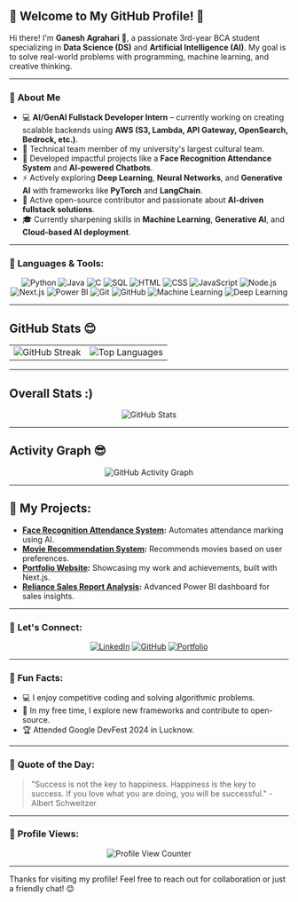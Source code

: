 ## 🌟 Welcome to My GitHub Profile! 🌟

Hi there! I'm **Ganesh Agrahari** 👋, a passionate 3rd-year BCA student specializing in **Data Science (DS)** and **Artificial Intelligence (AI)**. My goal is to solve real-world problems with programming, machine learning, and creative thinking.

---

### 📌 **About Me**

- 💻 **AI/GenAI Fullstack Developer Intern** – currently working on creating scalable backends using **AWS (S3, Lambda, API Gateway, OpenSearch, Bedrock, etc.)**.  
- 🚀 Technical team member of my university's largest cultural team.  
- 🌟 Developed impactful projects like a **Face Recognition Attendance System** and **AI-powered Chatbots**.  
- ⚡ Actively exploring **Deep Learning**, **Neural Networks**, and **Generative AI** with frameworks like **PyTorch** and **LangChain**.  
- 📌 Active open-source contributor and passionate about **AI-driven fullstack solutions**.  
- 🎓 Currently sharpening skills in **Machine Learning**, **Generative AI**, and **Cloud-based AI deployment**.  

---


### 🔧 **Languages & Tools:**

<div align="center">

<img src="https://img.shields.io/badge/Python-3670A0?style=for-the-badge&logo=python&logoColor=ffdd54" alt="Python" />
<img src="https://img.shields.io/badge/Java-ED8B00?style=for-the-badge&logo=java&logoColor=white" alt="Java" />
<img src="https://img.shields.io/badge/C-00599C?style=for-the-badge&logo=c&logoColor=white" alt="C" />
<img src="https://img.shields.io/badge/SQL-316192?style=for-the-badge&logo=sqlite&logoColor=white" alt="SQL" />
<img src="https://img.shields.io/badge/HTML5-E34F26?style=for-the-badge&logo=html5&logoColor=white" alt="HTML" />
<img src="https://img.shields.io/badge/CSS3-1572B6?style=for-the-badge&logo=css3&logoColor=white" alt="CSS" />
<img src="https://img.shields.io/badge/JavaScript-F7DF1E?style=for-the-badge&logo=javascript&logoColor=black" alt="JavaScript" />
<img src="https://img.shields.io/badge/Node.js-339933?style=for-the-badge&logo=nodedotjs&logoColor=white" alt="Node.js" />
<img src="https://img.shields.io/badge/Next.js-000000?style=for-the-badge&logo=nextdotjs&logoColor=white" alt="Next.js" />
<img src="https://img.shields.io/badge/Power%20BI-F2C811?style=for-the-badge&logo=powerbi&logoColor=black" alt="Power BI" />
<img src="https://img.shields.io/badge/Git-F05032?style=for-the-badge&logo=git&logoColor=white" alt="Git" />
<img src="https://img.shields.io/badge/GitHub-181717?style=for-the-badge&logo=github&logoColor=white" alt="GitHub" />
<img src="https://img.shields.io/badge/Machine%20Learning-brightgreen?style=for-the-badge&logo=machine-learning&logoColor=white" alt="Machine Learning" />
<img src="https://img.shields.io/badge/Deep%20Learning-FF6F00?style=for-the-badge&logo=deep-learning&logoColor=white" alt="Deep Learning" />

</div>

---

## GitHub Stats 😊

<div align="center">

<table>
<tr>
<td>
<img src="https://streak-stats.demolab.com?user=ganeshagrahari&theme=radical&date_format=M%20j%5B%2C%20Y%5D" alt="GitHub Streak" />
</td>
<td>
<img src="https://github-readme-stats.vercel.app/api/top-langs/?username=ganeshagrahari&layout=compact&theme=radical" alt="Top Languages" />
</td>
</tr>
</table>

</div>

---

## Overall Stats :)
<div align="center">
<img src="https://github-readme-stats.vercel.app/api?username=ganeshagrahari&show_icons=true&theme=radical" alt="GitHub Stats" />
</div>

---

## Activity Graph 😎
<div align="center">
<img src="https://github-readme-activity-graph.vercel.app/graph?username=ganeshagrahari&theme=radical" alt="GitHub Activity Graph" />
</div>


---

## 🚀 **My Projects:**

- **[Face Recognition Attendance System](https://github.com/ganeshagrahari/Face-Recognition-Attendance-System):** Automates attendance marking using AI.
- **[Movie Recommendation System](https://github.com/ganeshagrahari/Movie-Recommendation-System):** Recommends movies based on user preferences.
- **[Portfolio Website](https://github.com/ganeshagrahari/My-Portfolio):** Showcasing my work and achievements, built with Next.js.
- **[Reliance Sales Report Analysis](https://github.com/ganeshagrahari/Reliance-Sales-Report-PowerBi):** Advanced Power BI dashboard for sales insights.

---

### 💬 **Let's Connect:**

<div align="center">

[![LinkedIn](https://img.shields.io/badge/LinkedIn-0A66C2?style=for-the-badge&logo=linkedin&logoColor=white)](https://www.linkedin.com/in/ganesh-agrahari-727746263/)
[![GitHub](https://img.shields.io/badge/GitHub-171515?style=for-the-badge&logo=github&logoColor=white)](https://github.com/ganeshagrahari)
[![Portfolio](https://img.shields.io/badge/Portfolio-000000?style=for-the-badge&logo=vercel&logoColor=white)](https://ganesh-portfolio-site.vercel.app/)

</div>

---

### 🌟 **Fun Facts:**

- 💻 I enjoy competitive coding and solving algorithmic problems.
- 🎨 In my free time, I explore new frameworks and contribute to open-source.
- 🏆 Attended Google DevFest 2024 in Lucknow.

---

### 🧠 **Quote of the Day:**

> "Success is not the key to happiness. Happiness is the key to success. If you love what you are doing, you will be successful." - Albert Schweitzer

---

### 👀 **Profile Views:**

<div align="center">
<img src="https://komarev.com/ghpvc/?username=ganeshagrahari&style=for-the-badge&color=blueviolet" alt="Profile View Counter" />
</div>

---

Thanks for visiting my profile! Feel free to reach out for collaboration or just a friendly chat! 😊

